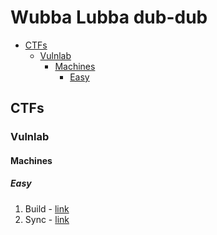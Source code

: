 # Wubba Lubba dub-dub

<!-- TOC start (generated with https://github.com/derlin/bitdowntoc) -->

- [CTFs](#ctfs)
  - [Vulnlab](#vulnlab)
    - [Machines](#machines)
      - [Easy](#easy)

<!-- TOC end -->

<!-- TOC --><a name="writeups"></a>

## CTFs

<!-- TOC --><a name="vulnlab"></a>

### Vulnlab

<!-- TOC --><a name="machines"></a>

#### Machines

<!-- TOC --><a name="easy"></a>

##### Easy

1. Build - [link](https://qrxnz.dev/p/vulnlab-build-writeup/)
1. Sync - [link](https://qrxnz.dev/p/vulnlab-sync-writeup/)
